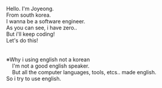 Hello. I'm Joyeong.<br/>
From south korea.<br/>
I wanna be a software engineer.<br/>
As you can see, i have zero..<br/>
But i'll keep coding!<br/>
Let's do this!<br/>
<br/>
<br/>
※Why i using english not a korean<br/>
&nbsp;&nbsp;&nbsp;&nbsp;I'm not a good english speaker.<br/>
&nbsp;&nbsp;&nbsp;&nbsp;But all the computer languages, tools, etcs.. made english.<br/>
So i try to use english.
